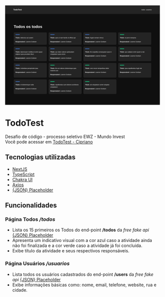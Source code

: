 ![App Screenshot](.github/cover.png)

# TodoTest

Desafio de código - processo seletivo EWZ - Mundo Invest  
Você pode acessar em [TodoTest - Cipriano](https://cipriano-challenge-ewz.vercel.app/)

## Tecnologias utilizadas

- [NextJS](https://nextjs.org/)
- [TypeScript](https://www.typescriptlang.org/)
- [Chakra UI](https://chakra-ui.com/)
- [Axios](https://axios-http.com/)
- [{JSON} Placeholder](https://jsonplaceholder.typicode.com/)

## Funcionalidades

### Página Todos _/todos_

- Lista os 15 primeiros os Todos do end-point **/todos** da _free fake api_ [{JSON} Placeholder](https://jsonplaceholder.typicode.com/)
- Apresenta um indicativo visual com a cor azul caso a atividade ainda não foi finalizada e a cor verde caso a atividade já foi concluida.
- Exibe título da atividade e seus respectivos responsáveis.

### Página Usuários _/usuarios_

- Lista todos os usuários cadastrados do end-point **/users** da _free fake api_ [{JSON} Placeholder](https://jsonplaceholder.typicode.com/)
- Exibe informações básicas como: nome, email, telefone, website, rua e cidade.
